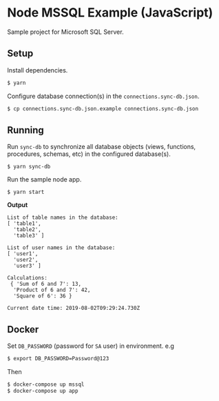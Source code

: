 # Node MSSQL Example (JavaScript)

Sample project for Microsoft SQL Server.

## Setup

Install dependencies.

```bash
$ yarn
```

Configure database connection(s) in the `connections.sync-db.json`. 

```bash
$ cp connections.sync-db.json.example connections.sync-db.json
```

## Running

Run `sync-db` to synchronize all database objects (views, functions, procedures, schemas, etc) in the configured database(s).

```
$ yarn sync-db
```

Run the sample node app.

```
$ yarn start
```

**Output**

```
List of table names in the database:
[ 'table1',
  'table2',
  'table3' ]

List of user names in the database:
[ 'user1',
  'user2',
  'user3' ]

Calculations:
 { 'Sum of 6 and 7': 13,
  'Product of 6 and 7': 42,
  'Square of 6': 36 }

Current date time: 2019-08-02T09:29:24.730Z
```

## Docker
Set `DB_PASSWORD` (password for `SA` user) in environment. e.g 
```bash
$ export DB_PASSWORD=Password@123
```
Then
```bash
$ docker-compose up mssql
$ docker-compose up app
```
